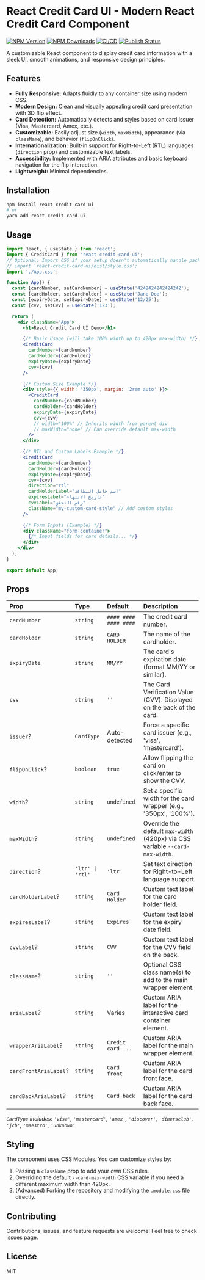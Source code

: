 # React Credit Card UI - Modern React Credit Card Component

[![NPM Version](https://img.shields.io/npm/v/react-credit-card-ui)](https://www.npmjs.com/package/react-credit-card-ui) 
[![NPM Downloads](https://img.shields.io/npm/dw/react-credit-card-ui)](https://www.npmjs.com/package/react-credit-card-ui)
[![CI/CD](https://github.com/iamalperen/cardify/actions/workflows/main.yml/badge.svg)](https://github.com/iamalperen/cardify/actions/workflows/main.yml)
[![Publish Status](https://github.com/iamalperen/cardify/actions/workflows/publish.yml/badge.svg)](https://github.com/iamalperen/cardify/actions/workflows/publish.yml)

A customizable React component to display credit card information with a sleek UI, smooth animations, and responsive design principles.

## Features

*   **Fully Responsive:** Adapts fluidly to any container size using modern CSS.
*   **Modern Design:** Clean and visually appealing credit card presentation with 3D flip effect.
*   **Card Detection:** Automatically detects and styles based on card issuer (Visa, Mastercard, Amex, etc.).
*   **Customizable:** Easily adjust size (`width`, `maxWidth`), appearance (via `className`), and behavior (`flipOnClick`).
*   **Internationalization:** Built-in support for Right-to-Left (RTL) languages (`direction` prop) and customizable text labels.
*   **Accessibility:** Implemented with ARIA attributes and basic keyboard navigation for the flip interaction.
*   **Lightweight:** Minimal dependencies.

## Installation

```bash
npm install react-credit-card-ui
# or
yarn add react-credit-card-ui
```

## Usage

```jsx
import React, { useState } from 'react';
import { CreditCard } from 'react-credit-card-ui';
// Optional: Import CSS if your setup doesn't automatically handle package CSS
// import 'react-credit-card-ui/dist/style.css'; 
import './App.css';

function App() {
  const [cardNumber, setCardNumber] = useState('4242424242424242');
  const [cardHolder, setCardHolder] = useState('Jane Doe');
  const [expiryDate, setExpiryDate] = useState('12/25');
  const [cvv, setCvv] = useState('123');

  return (
    <div className="App">
      <h1>React Credit Card UI Demo</h1>

      {/* Basic Usage (will take 100% width up to 420px max-width) */}
      <CreditCard
        cardNumber={cardNumber}
        cardHolder={cardHolder}
        expiryDate={expiryDate}
        cvv={cvv}
      />

      {/* Custom Size Example */}
      <div style={{ width: '350px', margin: '2rem auto' }}>
        <CreditCard
          cardNumber={cardNumber}
          cardHolder={cardHolder}
          expiryDate={expiryDate}
          cvv={cvv}
          // width="100%" // Inherits width from parent div
          // maxWidth="none" // Can override default max-width
        />
      </div>

      {/* RTL and Custom Labels Example */}
      <CreditCard
        cardNumber={cardNumber}
        cardHolder={cardHolder}
        expiryDate={expiryDate}
        cvv={cvv}
        direction="rtl"
        cardHolderLabel="اسم حامل البطاقة"
        expiresLabel="تاريخ الانتهاء"
        cvvLabel="رقم التحقق"
        className="my-custom-card-style" // Add custom styles
      />

      {/* Form Inputs (Example) */}
      <div className="form-container">
        {/* Input fields for card details... */}
      </div>
    </div>
  );
}

export default App;
```

## Props

| Prop                | Type                      | Default              | Description                                                                 |
| :------------------ | :------------------------ | :------------------- | :-------------------------------------------------------------------------- |
| `cardNumber`        | `string`                  | `#### #### #### ####`| The credit card number.                                                     |
| `cardHolder`        | `string`                  | `CARD HOLDER`        | The name of the cardholder.                                                 |
| `expiryDate`        | `string`                  | `MM/YY`              | The card's expiration date (format MM/YY or similar).                       |
| `cvv`               | `string`                  | `''`                 | The Card Verification Value (CVV). Displayed on the back of the card.       |
| `issuer`?           | `CardType`                | Auto-detected        | Force a specific card issuer (e.g., 'visa', 'mastercard').                 |
| `flipOnClick`?      | `boolean`                 | `true`               | Allow flipping the card on click/enter to show the CVV.                     |
| `width`?            | `string`                  | `undefined`          | Set a specific width for the card wrapper (e.g., '350px', '100%').           |
| `maxWidth`?         | `string`                  | `undefined`          | Override the default `max-width` (420px) via CSS variable `--card-max-width`. |
| `direction`?        | `'ltr' \| 'rtl'`         | `'ltr'`              | Set text direction for Right-to-Left language support.                      |
| `cardHolderLabel`?  | `string`                  | `Card Holder`        | Custom text label for the card holder field.                                |
| `expiresLabel`?     | `string`                  | `Expires`            | Custom text label for the expiry date field.                                |
| `cvvLabel`?         | `string`                  | `CVV`                | Custom text label for the CVV field on the back.                            |
| `className`?        | `string`                  | `''`                 | Optional CSS class name(s) to add to the main wrapper element.              |
| `ariaLabel`?        | `string`                  | Varies               | Custom ARIA label for the interactive card container element.               |
| `wrapperAriaLabel`? | `string`                  | `Credit card ...`    | Custom ARIA label for the main wrapper element.                             |
| `cardFrontAriaLabel`?| `string`                  | `Card front`         | Custom ARIA label for the card front face.                                  |
| `cardBackAriaLabel`? | `string`                  | `Card back`          | Custom ARIA label for the card back face.                                   |

_`CardType` includes: `'visa'`, `'mastercard'`, `'amex'`, `'discover'`, `'dinersclub'`, `'jcb'`, `'maestro'`, `'unknown'`_

## Styling

The component uses CSS Modules. You can customize styles by:
1.  Passing a `className` prop to add your own CSS rules.
2.  Overriding the default `--card-max-width` CSS variable if you need a different maximum width than 420px.
3.  (Advanced) Forking the repository and modifying the `.module.css` file directly.

## Contributing

Contributions, issues, and feature requests are welcome! Feel free to check [issues page](https://github.com/iamalperen/react-credit-card-ui/issues).

## License

MIT 
